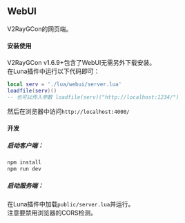 ## WebUI
V2RayGCon的网页端。  

#### 安装使用
V2RayGCon v1.6.9+包含了WebUI无需另外下载安装。  
在Luna插件中运行以下代码即可：  
```lua
local serv = './lua/webui/server.lua'
loadfile(serv)()
-- 也可以传入参数 loadfile(serv)("http://localhost:1234/") 
```
然后在浏览器中访问`http://localhost:4000/`  

#### 开发
##### 启动客户端：  
```sh
npm install
npm run dev
```

##### 启动服务端：  
在Luna插件中加载`public/server.lua`并运行。  
注意要禁用浏览器的CORS检测。  
